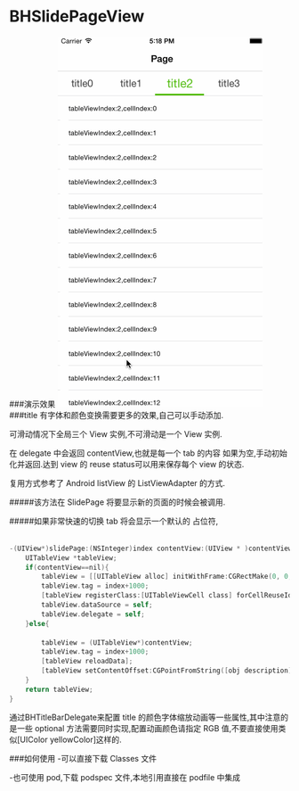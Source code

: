 # BHSlidePageView
###演示效果
![Alt text](Untitled.gif)
###title 有字体和颜色变换需要更多的效果,自己可以手动添加.

可滑动情况下全局三个 View 实例,不可滑动是一个 View 实例.

在 delegate 中会返回 contentView,也就是每一个 tab 的内容 如果为空,手动初始化并返回.达到 view 的 reuse status可以用来保存每个 view 的状态.

复用方式参考了 Android listView 的 ListViewAdapter 的方式.


#####该方法在 SlidePage 将要显示新的页面的时候会被调用.

#####如果非常快速的切换 tab 将会显示一个默认的  占位符,


```objective-c

-(UIView*)slidePage:(NSInteger)index contentView:(UIView * )contentView status:(NSObject*)obj{
    UITableView *tableView;
    if(contentView==nil){
        tableView = [[UITableView alloc] initWithFrame:CGRectMake(0, 0, [UIScreen mainScreen].bounds.size.width, [UIScreen mainScreen].bounds.size.height)];
        tableView.tag = index+1000;
        [tableView registerClass:[UITableViewCell class] forCellReuseIdentifier:@"aaa"];
        tableView.dataSource = self;
        tableView.delegate = self;
    }else{
        
        tableView = (UITableView*)contentView;
        tableView.tag = index+1000;
        [tableView reloadData];
        [tableView setContentOffset:CGPointFromString([obj description])];
    }
    return tableView;
}

```

通过BHTitleBarDelegate来配置 title 的颜色字体缩放动画等一些属性,其中注意的是一些 optional 方法需要同时实现,配置动画颜色请指定 RGB 值,不要直接使用类似[UIColor yellowColor]这样的.

###如何使用
-可以直接下载 Classes 文件

-也可使用 pod,下载 podspec 文件,本地引用直接在 podfile 中集成
